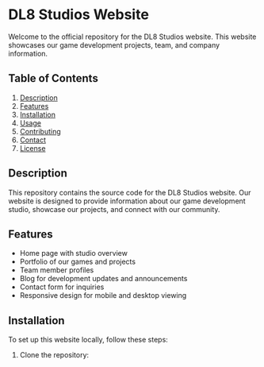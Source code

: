 # DL8 Studios Website

Welcome to the official repository for the DL8 Studios website. This website showcases our game development projects, team, and company information.

## Table of Contents

1. [Description](#description)
2. [Features](#features)
3. [Installation](#installation)
4. [Usage](#usage)
5. [Contributing](#contributing)
6. [Contact](#contact)
7. [License](#license)

## Description

This repository contains the source code for the DL8 Studios website. Our website is designed to provide information about our game development studio, showcase our projects, and connect with our community.

## Features

- Home page with studio overview
- Portfolio of our games and projects
- Team member profiles
- Blog for development updates and announcements
- Contact form for inquiries
- Responsive design for mobile and desktop viewing

## Installation

To set up this website locally, follow these steps:

1. Clone the repository:
